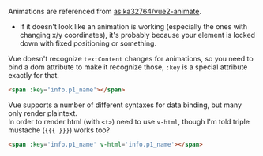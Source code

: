 Animations are referenced from [asika32764/vue2-animate](https://github.com/asika32764/vue2-animate).
- If it doesn't look like an animation is working (especially the ones with changing x/y coordinates), it's probably because your element is locked down with fixed positioning or something.

Vue doesn't recognize `textContent` changes for animations, so you need to bind a dom attribute to make it recognize those, `:key` is a special attribute exactly for that.

```html
<span :key='info.p1_name'></span>
```

Vue supports a number of different syntaxes for data binding, but many only render plaintext.  
In order to render html (with `<t>`) need to use `v-html`, though I'm told triple mustache (`{{{ }}}`) works too?

```html
<span :key='info.p1_name' v-html='info.p1_name'></span>
```
